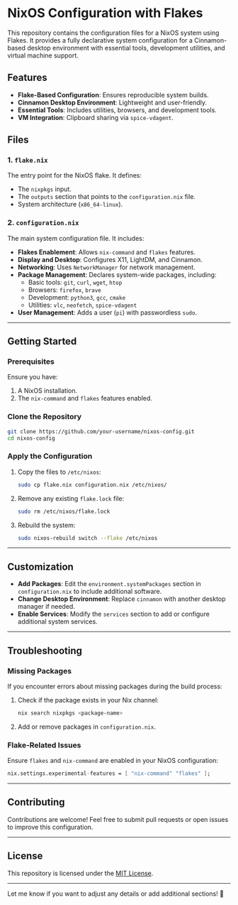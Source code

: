 # NixOS Configuration with Flakes

This repository contains the configuration files for a NixOS system using Flakes. It provides a fully declarative system configuration for a Cinnamon-based desktop environment with essential tools, development utilities, and virtual machine support.

## Features

- **Flake-Based Configuration**: Ensures reproducible system builds.
- **Cinnamon Desktop Environment**: Lightweight and user-friendly.
- **Essential Tools**: Includes utilities, browsers, and development tools.
- **VM Integration**: Clipboard sharing via `spice-vdagent`.

## Files

### 1. `flake.nix`

The entry point for the NixOS flake. It defines:
- The `nixpkgs` input.
- The `outputs` section that points to the `configuration.nix` file.
- System architecture (`x86_64-linux`).

### 2. `configuration.nix`

The main system configuration file. It includes:
- **Flakes Enablement**: Allows `nix-command` and `flakes` features.
- **Display and Desktop**: Configures X11, LightDM, and Cinnamon.
- **Networking**: Uses `NetworkManager` for network management.
- **Package Management**: Declares system-wide packages, including:
  - Basic tools: `git`, `curl`, `wget`, `htop`
  - Browsers: `firefox`, `brave`
  - Development: `python3`, `gcc`, `cmake`
  - Utilities: `vlc`, `neofetch`, `spice-vdagent`
- **User Management**: Adds a user (`pi`) with passwordless `sudo`.

---

## Getting Started

### Prerequisites

Ensure you have:
1. A NixOS installation.
2. The `nix-command` and `flakes` features enabled.

### Clone the Repository

```bash
git clone https://github.com/your-username/nixos-config.git
cd nixos-config
```

### Apply the Configuration

1. Copy the files to `/etc/nixos`:
   ```bash
   sudo cp flake.nix configuration.nix /etc/nixos/
   ```

2. Remove any existing `flake.lock` file:
   ```bash
   sudo rm /etc/nixos/flake.lock
   ```

3. Rebuild the system:
   ```bash
   sudo nixos-rebuild switch --flake /etc/nixos
   ```

---

## Customization

- **Add Packages**: Edit the `environment.systemPackages` section in `configuration.nix` to include additional software.
- **Change Desktop Environment**: Replace `cinnamon` with another desktop manager if needed.
- **Enable Services**: Modify the `services` section to add or configure additional system services.

---

## Troubleshooting

### Missing Packages
If you encounter errors about missing packages during the build process:
1. Check if the package exists in your Nix channel:
   ```bash
   nix search nixpkgs <package-name>
   ```
2. Add or remove packages in `configuration.nix`.

### Flake-Related Issues
Ensure `flakes` and `nix-command` are enabled in your NixOS configuration:
```nix
nix.settings.experimental-features = [ "nix-command" "flakes" ];
```

---

## Contributing

Contributions are welcome! Feel free to submit pull requests or open issues to improve this configuration.

---

## License

This repository is licensed under the [MIT License](LICENSE).

---

Let me know if you want to adjust any details or add additional sections! 🚀
